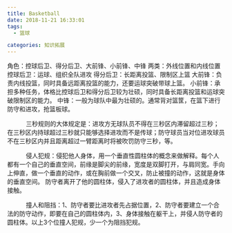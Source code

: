 ```yaml
---
title: Basketball
date: 2018-11-21 16:33:01
tags:
  - 篮球

categories: 知识拓展
---
```


角色：控球后卫、得分后卫、大前锋、小前锋、中锋
两类：外线位置和内线位置
控球后卫：运球、组织全队进攻
得分后卫：长距离投篮、限制区上篮
大前锋：负责内线投篮，同时具备远距离投篮的能力，还要运球突破带球上篮。
小前锋：承担多种任务，体格比控球后卫和得分后卫较为壮硕，同时具备长距离投篮和运球突破限制区的能力。
中锋：一般为球队中最为壮硕的。通常背对篮筐，在篮下进行防守和进攻，抢篮板球。
<!--more-->
&nbsp;&nbsp;&nbsp;&nbsp;&nbsp;&nbsp;&nbsp;&nbsp;&nbsp;&nbsp;&nbsp;三秒规则的大体规定是：进攻方无球队员不得在三秒区内滞留超过三秒；在三秒区内持球超过三秒就只能够选择进攻而不是传球；防守球员当对位进攻球员不在三秒区内并且距离超过一臂距离时将被吹罚防守三秒，等。

&nbsp;&nbsp;&nbsp;&nbsp;&nbsp;&nbsp;&nbsp;&nbsp;&nbsp;&nbsp;&nbsp;侵人犯规：侵犯他人身体，用一个垂直性圆柱体的概念来做解释。每个人都有一个自己的垂直空间，前缘是脚尖的前缘，宽度是双脚打开，与肩同宽。手向上伸直，做一个垂直的动作，或在胸前做一个交叉，防止被撞的动作，这就是身体的垂直空间。
防守者离开了他的圆柱体，侵入了进攻者的圆柱体，并且造成身体接触。

&nbsp;&nbsp;&nbsp;&nbsp;&nbsp;&nbsp;&nbsp;&nbsp;&nbsp;&nbsp;&nbsp;撞人和阻挡：1、防守者要比进攻者先占据位置，2、防守者要建立一个合法的防守动作，即要在自己的圆柱体内，3、身体接触在躯干上，并侵人防守者的圆柱体。以上3个位撞人犯规，少一个为阻挡犯规。